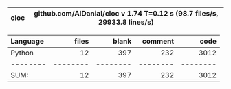 cloc|github.com/AlDanial/cloc v 1.74  T=0.12 s (98.7 files/s, 29933.8 lines/s)
--- | ---

Language|files|blank|comment|code
:-------|-------:|-------:|-------:|-------:
Python|12|397|232|3012
--------|--------|--------|--------|--------
SUM:|12|397|232|3012
